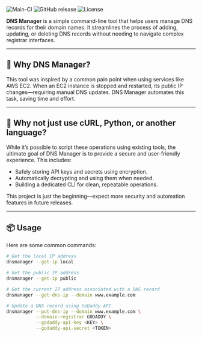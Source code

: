 

![Main-CI](https://github.com/shreyasnayak/dns-manager/actions/workflows/ci.yml/badge.svg) ![GitHub release](https://img.shields.io/github/v/release/shreyasnayak/dns-manager) ![License](https://img.shields.io/github/license/shreyasnayak/dns-manager)


**DNS Manager** is a simple command-line tool that helps users manage DNS records for their domain names. It streamlines the process of adding, updating, or deleting DNS records without needing to navigate complex registrar interfaces.

---

## 🚀 Why DNS Manager?

This tool was inspired by a common pain point when using services like AWS EC2. When an EC2 instance is stopped and restarted, its public IP changes—requiring manual DNS updates. DNS Manager automates this task, saving time and effort.

---

## 🤔 Why not just use cURL, Python, or another language?

While it’s possible to script these operations using existing tools, the ultimate goal of DNS Manager is to provide a secure and user-friendly experience. This includes:

- Safely storing API keys and secrets using encryption.
- Automatically decrypting and using them when needed.
- Building a dedicated CLI for clean, repeatable operations.

This project is just the beginning—expect more security and automation features in future releases.

---

## 📦 Usage

Here are some common commands:

```bash
# Get the local IP address
dnsmanager --get-ip local

# Get the public IP address
dnsmanager --get-ip public

# Get the current IP address associated with a DNS record
dnsmanager --get-dns-ip --domain www.example.com

# Update a DNS record using GoDaddy API
dnsmanager --put-dns-ip --domain www.example.com \
           --domain-registrar GODADDY \
           --godaddy-api-key <KEY> \
           --godaddy-api-secret <TOKEN>
```
